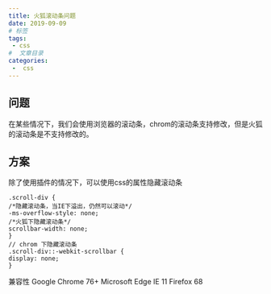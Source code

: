 ```yaml
---
title: 火狐滚动条问题
date: 2019-09-09
# 标签
tags:
 - css
#  文章目录
categories:
 -  css
---
```

<!--  -->



## 问题

  在某些情况下，我们会使用浏览器的滚动条，chrom的滚动条支持修改，但是火狐的滚动条是不支持修改的。


## 方案

  除了使用插件的情况下，可以使用css的属性隐藏滚动条

  ```
  .scroll-div {
  /*隐藏滚动条，当IE下溢出，仍然可以滚动*/
  -ms-overflow-style: none;
  /*火狐下隐藏滚动条*/
  scrollbar-width: none;
}
 // chrom 下隐藏滚动条
.scroll-div::-webkit-scrollbar {
  display: none;
}
```
兼容性
Google Chrome  76+
Microsoft Edge
IE 11
Firefox 68
